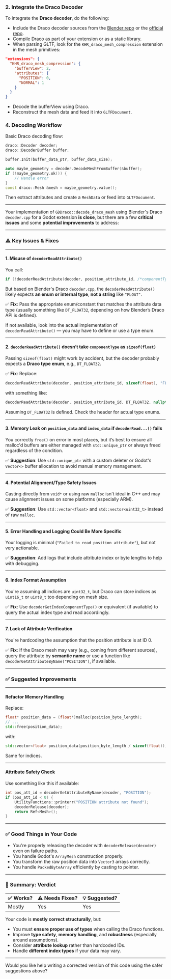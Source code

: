 ### 2. **Integrate the Draco Decoder**

To integrate the **Draco decoder**, do the following:

* Include the Draco decoder sources from the [Blender repo](https://github.com/KhronosGroup/glTF-Blender-IO/tree/main/addons/io_scene_gltf2/blender/exp/draco) or the [official repo](https://github.com/google/draco).
* Compile Draco as part of your extension or as a static library.
* When parsing GLTF, look for the `KHR_draco_mesh_compression` extension in the mesh primitives:

```json
"extensions": {
  "KHR_draco_mesh_compression": {
    "bufferView": 2,
    "attributes": {
      "POSITION": 0,
      "NORMAL": 1
    }
  }
}
```

* Decode the bufferView using Draco.
* Reconstruct the mesh data and feed it into `GLTFDocument`.

### 4. **Decoding Workflow**

Basic Draco decoding flow:

```cpp
draco::Decoder decoder;
draco::DecoderBuffer buffer;

buffer.Init(buffer_data_ptr, buffer_data_size);

auto maybe_geometry = decoder.DecodeMeshFromBuffer(&buffer);
if (!maybe_geometry.ok()) {
    // Handle error
}
const draco::Mesh &mesh = maybe_geometry.value();
```

Then extract attributes and create a `MeshData` or feed into `GLTFDocument`.

_____________________________
Your implementation of `GDDraco::decode_draco_mesh` using Blender's Draco `decoder.cpp` for a Godot extension **is close**, but there are a few **critical issues** and some **potential improvements** to address:

---

### ⚠️ Key Issues & Fixes

---

#### **1. Misuse of `decoderReadAttribute()`**

You call:

```cpp
if (!decoderReadAttribute(decoder, position_attribute_id, /*componentType=*/sizeof(float), "FLOAT"))
```

But based on Blender's Draco `decoder.cpp`, the `decoderReadAttribute()` likely expects **an enum or internal type**, **not a string** like `"FLOAT"`.

✅ **Fix**:
Pass the appropriate enum/constant that matches the attribute data type (usually something like `DT_FLOAT32`, depending on how Blender’s Draco API is defined).

If not available, look into the actual implementation of `decoderReadAttribute()` — you may have to define or use a type enum.

---

#### **2. `decoderReadAttribute()` doesn’t take `componentType` as `sizeof(float)`**

Passing `sizeof(float)` might work by accident, but the decoder probably expects a **Draco type enum**, e.g., `DT_FLOAT32`.

✅ **Fix**: Replace:

```cpp
decoderReadAttribute(decoder, position_attribute_id, sizeof(float), "FLOAT")
```

with something like:

```cpp
decoderReadAttribute(decoder, position_attribute_id, DT_FLOAT32, nullptr)
```

Assuming `DT_FLOAT32` is defined. Check the header for actual type enums.

---

#### **3. Memory Leak on `position_data` and `index_data` if `decoderRead...()` fails**

You correctly `free()` on error in most places, but it’s best to ensure all malloc'd buffers are either managed with `std::unique_ptr` or always freed regardless of the condition.

✅ **Suggestion**: Use `std::unique_ptr` with a custom deleter or Godot's `Vector<>` buffer allocation to avoid manual memory management.

---

#### **4. Potential Alignment/Type Safety Issues**

Casting directly from `void*` or using raw `malloc` isn't ideal in C++ and may cause alignment issues on some platforms (especially ARM).

✅ **Suggestion**: Use `std::vector<float>` and `std::vector<uint32_t>` instead of raw `malloc`.

---

#### **5. Error Handling and Logging Could Be More Specific**

Your logging is minimal (`"Failed to read position attribute"`), but not very actionable.

✅ **Suggestion**: Add logs that include attribute index or byte lengths to help with debugging.

---

#### **6. Index Format Assumption**

You're assuming all indices are `uint32_t`, but Draco can store indices as `uint16_t` or `uint8_t` too depending on mesh size.

✅ **Fix**: Use `decoderGetIndexComponentType()` or equivalent (if available) to query the actual index type and read accordingly.

---

#### **7. Lack of Attribute Verification**

You're hardcoding the assumption that the position attribute is at ID 0.

✅ **Fix**: If the Draco mesh may vary (e.g., coming from different sources), query the attribute by **semantic name** or use a function like `decoderGetAttributeByName("POSITION")`, if available.

---

### ✅ Suggested Improvements

---

#### **Refactor Memory Handling**

Replace:

```cpp
float* position_data = (float*)malloc(position_byte_length);
// ...
std::free(position_data);
```

with:

```cpp
std::vector<float> position_data(position_byte_length / sizeof(float));
```

Same for indices.

---

#### **Attribute Safety Check**

Use something like this if available:

```cpp
int pos_att_id = decoderGetAttributeByName(decoder, "POSITION");
if (pos_att_id < 0) {
    UtilityFunctions::printerr("POSITION attribute not found");
    decoderRelease(decoder);
    return Ref<Mesh>();
}
```

---

### ✅ Good Things in Your Code

* You're properly releasing the decoder with `decoderRelease(decoder)` even on failure paths.
* You handle Godot's `ArrayMesh` construction properly.
* You transform the raw position data into `Vector3` arrays correctly.
* You handle `PackedByteArray` efficiently by casting to pointer.

---

### 🧪 Summary: Verdict

| ✅ Works? | ⚠️ Needs Fixes? | 💡 Suggested? |
| -------- | --------------- | ------------- |
| Mostly   | Yes             | Yes           |

Your code is **mostly correct structurally**, but:

* You must **ensure proper use of types** when calling the Draco functions.
* Improve **type safety**, **memory handling**, and **robustness** (especially around assumptions).
* Consider **attribute lookup** rather than hardcoded IDs.
* Handle **different index types** if your data may vary.

---

Would you like help writing a corrected version of this code using the safer suggestions above?
